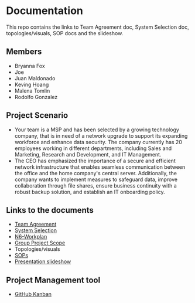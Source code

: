 # Documentation
This repo contains the links to Team Agreement doc, System Selection doc, topologies/visuals, SOP docs and the slideshow.
## Members
- Bryanna Fox
- Joe
- Juan Maldonado
- Keving Hoang
- Malena Tomlin
- Rodolfo Gonzalez
## Project Scenario
- Your team is a MSP and has been selected by a growing technology company, that is in need of a network upgrade to support its expanding workforce and enhance data security. The company currently has 20 employees working in different departments, including Sales and Marketing, Research and Development, and IT Management.
- The CEO has emphasized the importance of a secure and efficient network infrastructure that enables seamless communication between the office and the home company's central server. Additionally, the company wants to implement measures to safeguard data, improve collaboration through file shares, ensure business continuity with a robust backup solution, and establish an IT onboarding policy.
## Links to the documents
- [Team Agreement](https://docs.google.com/document/d/1usAlUzdkj-DSUMcTZY8vzHKFRInCFi6YcCNU5hMaTR0/edit?usp=sharing)
- [System Selection](https://docs.google.com/document/d/1alUfCmO-qBqiFE1PLcgP6ahBMAEvXCUF3qXl6pq-kF8/edit?usp=sharing)
- [N6-Workplan](https://docs.google.com/document/d/1aSliyZWlAQEhRg9GGIbUTD1porbtr4dG4lyRIsfA7n8/edit)
- [Group Project Scope](https://docs.google.com/document/d/14UBVCUL1X0nvEUg7fdsOQ5QA0pH6t3GCIAWb_pURduY/edit)
- Topologies/visuals
- [SOPs](https://drive.google.com/drive/folders/17moj7z8h5GPdmkESnLrVZx_abdHmsdbl)
- [Presentation slideshow](https://docs.google.com/presentation/d/1dNbxA-EuMBB72DUzhk15mHWGjMFbVPRAyRoQND0fu-0/edit?usp=sharing)
## Project Management tool
- [GitHub Kanban](https://github.com/orgs/N6-Solutions/projects/1)
